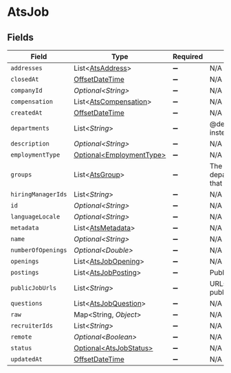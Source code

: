 # AtsJob


## Fields

| Field                                                                                     | Type                                                                                      | Required                                                                                  | Description                                                                               |
| ----------------------------------------------------------------------------------------- | ----------------------------------------------------------------------------------------- | ----------------------------------------------------------------------------------------- | ----------------------------------------------------------------------------------------- |
| `addresses`                                                                               | List\<[AtsAddress](../../models/shared/AtsAddress.md)>                                    | :heavy_minus_sign:                                                                        | N/A                                                                                       |
| `closedAt`                                                                                | [OffsetDateTime](https://docs.oracle.com/javase/8/docs/api/java/time/OffsetDateTime.html) | :heavy_minus_sign:                                                                        | N/A                                                                                       |
| `companyId`                                                                               | *Optional\<String>*                                                                       | :heavy_minus_sign:                                                                        | N/A                                                                                       |
| `compensation`                                                                            | List\<[AtsCompensation](../../models/shared/AtsCompensation.md)>                          | :heavy_minus_sign:                                                                        | N/A                                                                                       |
| `createdAt`                                                                               | [OffsetDateTime](https://docs.oracle.com/javase/8/docs/api/java/time/OffsetDateTime.html) | :heavy_minus_sign:                                                                        | N/A                                                                                       |
| `departments`                                                                             | List\<*String*>                                                                           | :heavy_minus_sign:                                                                        | @deprecated Use `groups` instead                                                          |
| `description`                                                                             | *Optional\<String>*                                                                       | :heavy_minus_sign:                                                                        | N/A                                                                                       |
| `employmentType`                                                                          | [Optional\<EmploymentType>](../../models/shared/EmploymentType.md)                        | :heavy_minus_sign:                                                                        | N/A                                                                                       |
| `groups`                                                                                  | List\<[AtsGroup](../../models/shared/AtsGroup.md)>                                        | :heavy_minus_sign:                                                                        | The departments/divisions/teams that this job belongs to                                  |
| `hiringManagerIds`                                                                        | List\<*String*>                                                                           | :heavy_minus_sign:                                                                        | N/A                                                                                       |
| `id`                                                                                      | *Optional\<String>*                                                                       | :heavy_minus_sign:                                                                        | N/A                                                                                       |
| `languageLocale`                                                                          | *Optional\<String>*                                                                       | :heavy_minus_sign:                                                                        | N/A                                                                                       |
| `metadata`                                                                                | List\<[AtsMetadata](../../models/shared/AtsMetadata.md)>                                  | :heavy_minus_sign:                                                                        | N/A                                                                                       |
| `name`                                                                                    | *Optional\<String>*                                                                       | :heavy_minus_sign:                                                                        | N/A                                                                                       |
| `numberOfOpenings`                                                                        | *Optional\<Double>*                                                                       | :heavy_minus_sign:                                                                        | N/A                                                                                       |
| `openings`                                                                                | List\<[AtsJobOpening](../../models/shared/AtsJobOpening.md)>                              | :heavy_minus_sign:                                                                        | N/A                                                                                       |
| `postings`                                                                                | List\<[AtsJobPosting](../../models/shared/AtsJobPosting.md)>                              | :heavy_minus_sign:                                                                        | Public job postings                                                                       |
| `publicJobUrls`                                                                           | List\<*String*>                                                                           | :heavy_minus_sign:                                                                        | URLs for pages containing public listings for the job                                     |
| `questions`                                                                               | List\<[AtsJobQuestion](../../models/shared/AtsJobQuestion.md)>                            | :heavy_minus_sign:                                                                        | N/A                                                                                       |
| `raw`                                                                                     | Map\<String, *Object*>                                                                    | :heavy_minus_sign:                                                                        | N/A                                                                                       |
| `recruiterIds`                                                                            | List\<*String*>                                                                           | :heavy_minus_sign:                                                                        | N/A                                                                                       |
| `remote`                                                                                  | *Optional\<Boolean>*                                                                      | :heavy_minus_sign:                                                                        | N/A                                                                                       |
| `status`                                                                                  | [Optional\<AtsJobStatus>](../../models/shared/AtsJobStatus.md)                            | :heavy_minus_sign:                                                                        | N/A                                                                                       |
| `updatedAt`                                                                               | [OffsetDateTime](https://docs.oracle.com/javase/8/docs/api/java/time/OffsetDateTime.html) | :heavy_minus_sign:                                                                        | N/A                                                                                       |